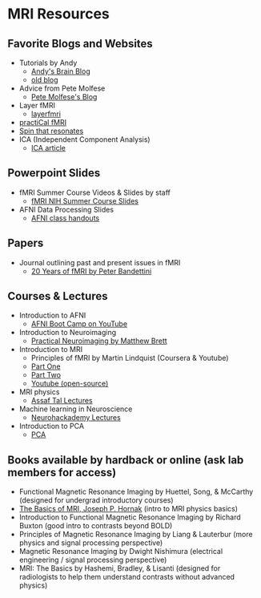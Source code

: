 # MRI Resources

## Favorite Blogs and Websites

- Tutorials by Andy
  - [Andy's Brain Blog][andy_brain]
  - [old blog][andy_brain_old]
- Advice from Pete Molfese
  - [Pete Molfese's Blog][pete_molfese]
- Layer fMRI
  - [layerfmri][layerfmri]
- [practiCal fMRI][practical_fmri]
- [Spin that resonates][spin_resonates]
- ICA (Independent Component Analysis)
  - [ICA article][ica_web]

## Powerpoint Slides

- fMRI Summer Course Videos & Slides by staff
  - [fMRI NIH Summer Course Slides][fmri_nih_summer]
- AFNI Data Processing Slides
  - [AFNI class handouts][afni_handouts]

## Papers

- Journal outlining past and present issues in fMRI
  - [20 Years of fMRI by Peter Bandettini][twenty_years]

## Courses & Lectures

- Introduction to AFNI
  - [AFNI Boot Camp on YouTube][afni_camp_yt]
- Introduction to Neuroimaging
  - [Practical Neuroimaging by Matthew Brett][practical_ni]
- Introduction to MRI
  - Principles of fMRI by Martin Lindquist (Coursera & Youtube)
  - [Part One][p_fmri_1]
  - [Part Two][p_fmri_2]
  - [Youtube (open-source)][p_fmri_youtube]
- MRI physics
  - [Assaf Tal Lectures][physics_mri]
- Machine learning in Neuroscience
  - [Neurohackademy Lectures][neurohack]
- Introduction to PCA
  - [PCA][intro_PCA]

## Books available by hardback or online (ask lab members for access)

- Functional Magnetic Resonance Imaging by Huettel, Song, & McCarthy (designed for undergrad introductory courses)
- [The Basics of MRI, Joseph P. Hornak][basics_mri] (intro to MRI physics basics)
- Introduction to Functional Magnetic Resonance Imaging by Richard Buxton (good intro to contrasts beyond BOLD)
- Principles of Magnetic Resonance Imaging by Liang & Lauterbur (more physics and signal processing perspective)
- Magnetic Resonance Imaging by Dwight Nishimura (electrical engineering / signal processing perspective)
- MRI: The Basics by Hashemi, Bradley, & Lisanti (designed for radiologists to help them understand contrasts without advanced physics)

[andy_brain]: https://www.andysbrainblog.com
[andy_brain_old]: http://andysbrainblog.blogspot.com
[fmri_nih_summer]: https://fmrif.nimh.nih.gov/public/fmri-course/
[basics_mri]: http://www.cis.rit.edu/htbooks/mri/inside.htm
[practical_fmri]: https://practicalfmri.blogspot.com
[spin_resonates]: http://spinthatresonates.blogspot.com
[twenty_years]: http://www.sciencedirect.com/science/journal/10538119/62/2
[afni_camp_yt]: https://www.youtube.com/channel/UC40RiNZN7_dCuB6Lg7HJl1g
[practical_ni]: http://practical-neuroimaging.github.io
[p_fmri_1]: https://www.coursera.org/learn/functional-mri
[p_fmri_2]: https://www.coursera.org/learn/functional-mri-2
[neurohack]: https://neurohackademy.org/course_type/lectures/
[afni_handouts]: https://afni.nimh.nih.gov/class_handouts
[pete_molfese]: https://blog.cogneurostats.com
[layerfmri]: https://layerfmri.com
[p_fmri_youtube]: https://www.youtube.com/channel/UC_BIby85hZmcItMrkAlc8eA/videos 
[intro_PCA]: https://www.coursera.org/learn/pca-machine-learning?courseSlug=pca-machine-learning&showOnboardingModal=check
[physics_mri]: https://www.weizmann.ac.il/chembiophys/assaf_tal/lecture-notes
[ica_web]: https://towardsdatascience.com/independent-component-analysis-ica-a3eba0ccec35
